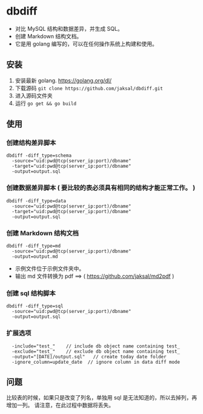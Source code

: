 # dbdiff

- 对比 MySQL 结构和数据差异，并生成 SQL。
- 创建 Markdown 结构文档。
- 它是用 golang 编写的，可以在任何操作系统上构建和使用。

## 安装

1. 安装最新 golang. <https://golang.org/dl/>
2. 下载源码 `git clone https://github.com/jaksal/dbdiff.git`
3. 进入源码文件夹
4. 运行 `go get && go build`

## 使用

### 创建结构差异脚本

```
dbdiff -diff_type=schema
  -source="uid:pwd@tcp(server_ip:port)/dbname"
  -target="uid:pwd@tcp(server_ip:port)/dbname"  
  -output=output.sql
```

### 创建数据差异脚本 ( 要比较的表必须具有相同的结构才能正常工作。 )

```
dbdiff -diff_type=data
  -source="uid:pwd@tcp(server_ip:port)/dbname" 
  -target="uid:pwd@tcp(server_ip:port)/dbname" 
  -output=output.sql
```

### 创建 Markdown 结构文档 

```
dbdiff -diff_type=md
  -source="uid:pwd@tcp(server_ip:port)/dbname"
  -output=output.md
```

- 示例文件位于示例文件夹中。 
- 输出 md 文件转换为 pdf ==> ( https://github.com/jaksal/md2pdf )

### 创建 sql 结构脚本

```
dbdiff -diff_type=sql
  -source="uid:pwd@tcp(server_ip:port)/dbname"
  -output=output.sql
```

### 扩展选项

```
  -include="test_"    // include db object name containing test_  
  -exclude="test_"    // exclude db object name containing test_  
  -output="[DATE]/output.sql"   // create today date folder
  -ignore_column=update_date  // ignore column in data diff mode
```

## 问题

比较表的时候，如果只是改变了列名，单独用 sql 是无法知道的，所以去掉列，再增加一列。
请注意，在此过程中数据将丢失。
